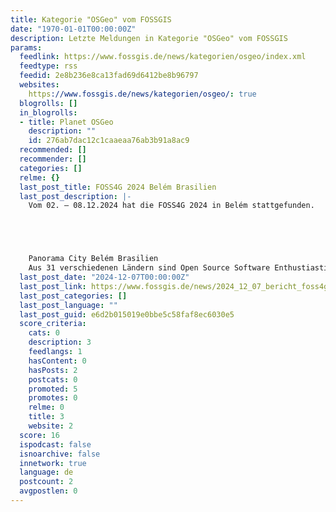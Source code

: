 ```yaml
---
title: Kategorie "OSGeo" vom FOSSGIS
date: "1970-01-01T00:00:00Z"
description: Letzte Meldungen in Kategorie "OSGeo" vom FOSSGIS
params:
  feedlink: https://www.fossgis.de/news/kategorien/osgeo/index.xml
  feedtype: rss
  feedid: 2e8b236e8ca13fad69d6412be8b96797
  websites:
    https://www.fossgis.de/news/kategorien/osgeo/: true
  blogrolls: []
  in_blogrolls:
  - title: Planet OSGeo
    description: ""
    id: 276ab7dac12c1caaeaa76ab3b91a8ac9
  recommended: []
  recommender: []
  categories: []
  relme: {}
  last_post_title: FOSS4G 2024 Belém Brasilien
  last_post_description: |-
    Vom 02. – 08.12.2024 hat die FOSS4G 2024 in Belém stattgefunden.





    Panorama City Belém Brasilien
    Aus 31 verschiedenen Ländern sind Open Source Software Enthustiastinnen nach Belem gereist, um
  last_post_date: "2024-12-07T00:00:00Z"
  last_post_link: https://www.fossgis.de/news/2024_12_07_bericht_foss4g-2024_belem/
  last_post_categories: []
  last_post_language: ""
  last_post_guid: e6d2b015019e0bbe5c58faf8ec6030e5
  score_criteria:
    cats: 0
    description: 3
    feedlangs: 1
    hasContent: 0
    hasPosts: 2
    postcats: 0
    promoted: 5
    promotes: 0
    relme: 0
    title: 3
    website: 2
  score: 16
  ispodcast: false
  isnoarchive: false
  innetwork: true
  language: de
  postcount: 2
  avgpostlen: 0
---
```

